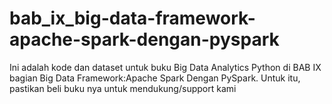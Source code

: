# bab_ix_big-data-framework-apache-spark-dengan-pyspark
Ini adalah kode dan dataset untuk buku Big Data Analytics Python di BAB IX bagian Big Data Framework:Apache Spark Dengan PySpark. Untuk itu, pastikan beli buku nya untuk mendukung/support kami
